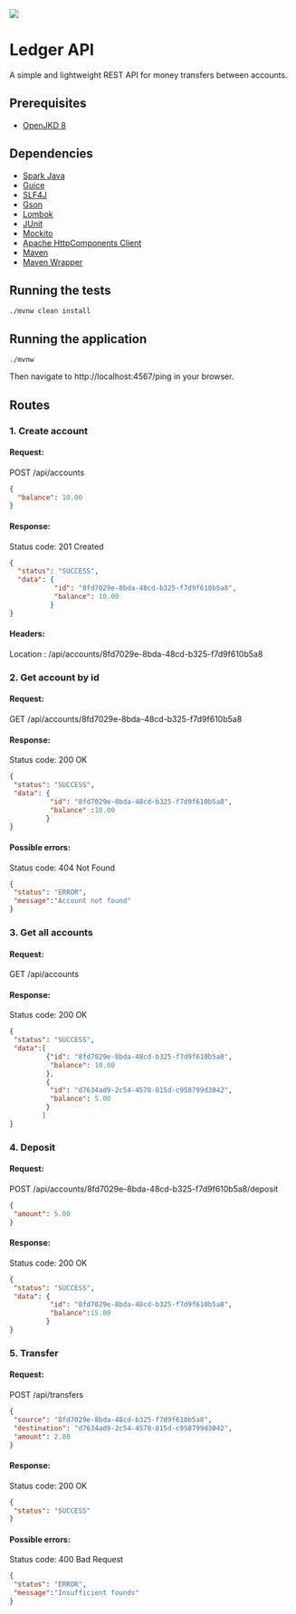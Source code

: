 [![](https://img.shields.io/travis/perwendel/spark.svg)](https://travis-ci.org/juancarlosmaldonadobeltran/ledger-api)

# Ledger API

A simple and lightweight REST API for money transfers between accounts.

## Prerequisites
* [OpenJKD 8](https://adoptopenjdk.net/)

## Dependencies
* [Spark Java](https://github.com/perwendel/spark)
* [Guice](https://github.com/google/guice)
* [SLF4J](https://github.com/qos-ch/slf4j)
* [Gson](https://github.com/google/gson)
* [Lombok](https://projectlombok.org/)
* [JUnit](https://junit.org/junit4/)
* [Mockito](https://site.mockito.org/)
* [Apache HttpComponents Client](https://github.com/apache/httpcomponents-client)
* [Maven](https://maven.apache.org/)
* [Maven Wrapper](https://github.com/takari/maven-wrapper)

## Running the tests

```./mvnw clean install``` 

## Running the application

```./mvnw```

Then navigate to http://localhost:4567/ping in your browser.

## Routes

### 1. Create account

#### Request:

POST /api/accounts

```json
{
  "balance": 10.00
}
```

#### Response:

Status code: 201 Created

```json
{
  "status": "SUCCESS",
  "data": {
           "id": "8fd7029e-8bda-48cd-b325-f7d9f610b5a8",
           "balance": 10.00
          }
}
```

#### Headers:
Location : /api/accounts/8fd7029e-8bda-48cd-b325-f7d9f610b5a8


### 2. Get account by id

#### Request:

GET /api/accounts/8fd7029e-8bda-48cd-b325-f7d9f610b5a8

#### Response:

Status code: 200 OK

```json
{  
 "status": "SUCCESS",
 "data": {
          "id": "8fd7029e-8bda-48cd-b325-f7d9f610b5a8",
          "balance" :10.00
         }
}
```

#### Possible errors:

Status code: 404 Not Found

```json
{
 "status": "ERROR", 
 "message":"Account not found"
}
```

### 3. Get all accounts

#### Request:

GET /api/accounts

#### Response:

Status code: 200 OK

```json
{
 "status": "SUCCESS",
 "data":[
         {"id": "8fd7029e-8bda-48cd-b325-f7d9f610b5a8",
          "balance": 10.00
         },
         {
          "id": "d7634ad9-2c54-4578-815d-c958799d3042",
          "balance": 5.00
         }
        ]
}
```

### 4. Deposit

#### Request:

POST /api/accounts/8fd7029e-8bda-48cd-b325-f7d9f610b5a8/deposit

```json
{
 "amount": 5.00
}
```

#### Response:

Status code: 200 OK

```json
{
 "status": "SUCCESS",
 "data": {
          "id": "8fd7029e-8bda-48cd-b325-f7d9f610b5a8",
          "balance":15.00
         }
}
```

### 5. Transfer

#### Request:

POST /api/transfers

```json
{
 "source": "8fd7029e-8bda-48cd-b325-f7d9f610b5a8", 
 "destination": "d7634ad9-2c54-4578-815d-c958799d3042", 
 "amount": 2.00
}
```

#### Response:

Status code: 200 OK

```json
{
 "status": "SUCCESS"
}
```

#### Possible errors:

Status code: 400 Bad Request

```json
{
 "status": "ERROR", 
 "message":"Insufficient founds"
}
```

